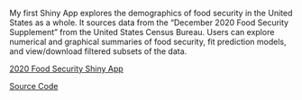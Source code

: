 
My first Shiny App explores the demographics of food security in the
United States as a whole. It sources data from the “December 2020 Food
Security Supplement” from the United States Census Bureau. Users can
explore numerical and graphical summaries of food security, fit
prediction models, and view/download filtered subsets of the data.

[2020 Food Security Shiny
App](https://not-that-john-williams.shinyapps.io/food-security-shiny-app/)

[Source
Code](https://github.com/not-that-john-williams/food-security-shiny-app)

